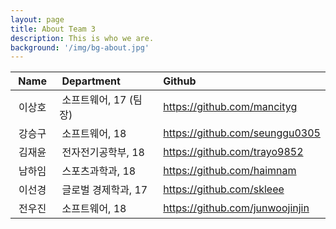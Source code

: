 ```yaml
---
layout: page
title: About Team 3
description: This is who we are.
background: '/img/bg-about.jpg'
---
```


|&nbsp;Name&nbsp;|&nbsp;Department&nbsp;|&nbsp;Github&nbsp;|
| :---: | :------------------------ | :------------------------|
| 이상호 | &nbsp;소프트웨어, 17 (팀장) | &nbsp;<https://github.com/mancityg> |
| 강승구 | &nbsp;소프트웨어, 18 | &nbsp;<https://github.com/seunggu0305> |
| 김재윤 | &nbsp;전자전기공학부, 18 | &nbsp;<https://github.com/trayo9852> |
| 남하임 | &nbsp;스포츠과학과, 18 | &nbsp;<https://github.com/haimnam> |
| 이선경 | &nbsp;글로벌 경제학과, 17 | &nbsp;<https://github.com/skleee> |
| 전우진 | &nbsp;소프트웨어, 18 | &nbsp;<https://github.com/junwoojinjin> |